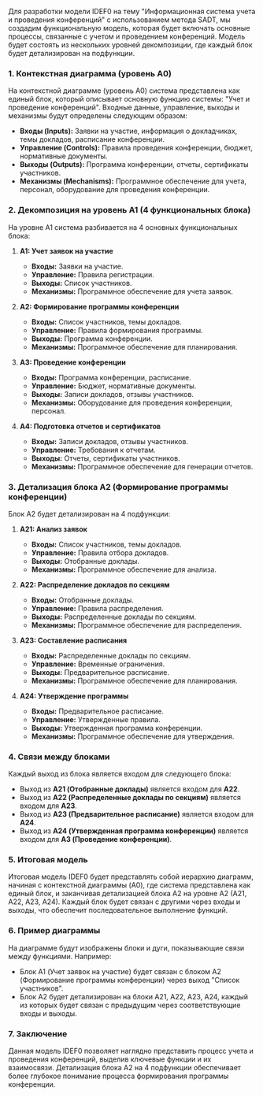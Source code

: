 Для разработки модели IDEF0 на тему "Информационная система учета и проведения конференций" с использованием метода SADT, мы создадим функциональную модель, которая будет включать основные процессы, связанные с учетом и проведением конференций. Модель будет состоять из нескольких уровней декомпозиции, где каждый блок будет детализирован на подфункции.

### 1. Контекстная диаграмма (уровень A0)
На контекстной диаграмме (уровень A0) система представлена как единый блок, который описывает основную функцию системы: "Учет и проведение конференций". Входные данные, управление, выходы и механизмы будут определены следующим образом:

- **Входы (Inputs):** Заявки на участие, информация о докладчиках, темы докладов, расписание конференции.
- **Управление (Controls):** Правила проведения конференции, бюджет, нормативные документы.
- **Выходы (Outputs):** Программа конференции, отчеты, сертификаты участников.
- **Механизмы (Mechanisms):** Программное обеспечение для учета, персонал, оборудование для проведения конференции.

### 2. Декомпозиция на уровень A1 (4 функциональных блока)
На уровне A1 система разбивается на 4 основных функциональных блока:

1. **A1: Учет заявок на участие**
   - **Входы:** Заявки на участие.
   - **Управление:** Правила регистрации.
   - **Выходы:** Список участников.
   - **Механизмы:** Программное обеспечение для учета заявок.

2. **A2: Формирование программы конференции**
   - **Входы:** Список участников, темы докладов.
   - **Управление:** Правила формирования программы.
   - **Выходы:** Программа конференции.
   - **Механизмы:** Программное обеспечение для планирования.

3. **A3: Проведение конференции**
   - **Входы:** Программа конференции, расписание.
   - **Управление:** Бюджет, нормативные документы.
   - **Выходы:** Записи докладов, отзывы участников.
   - **Механизмы:** Оборудование для проведения конференции, персонал.

4. **A4: Подготовка отчетов и сертификатов**
   - **Входы:** Записи докладов, отзывы участников.
   - **Управление:** Требования к отчетам.
   - **Выходы:** Отчеты, сертификаты участников.
   - **Механизмы:** Программное обеспечение для генерации отчетов.

### 3. Детализация блока A2 (Формирование программы конференции)
Блок A2 будет детализирован на 4 подфункции:

1. **A21: Анализ заявок**
   - **Входы:** Список участников, темы докладов.
   - **Управление:** Правила отбора докладов.
   - **Выходы:** Отобранные доклады.
   - **Механизмы:** Программное обеспечение для анализа.

2. **A22: Распределение докладов по секциям**
   - **Входы:** Отобранные доклады.
   - **Управление:** Правила распределения.
   - **Выходы:** Распределенные доклады по секциям.
   - **Механизмы:** Программное обеспечение для распределения.

3. **A23: Составление расписания**
   - **Входы:** Распределенные доклады по секциям.
   - **Управление:** Временные ограничения.
   - **Выходы:** Предварительное расписание.
   - **Механизмы:** Программное обеспечение для планирования.

4. **A24: Утверждение программы**
   - **Входы:** Предварительное расписание.
   - **Управление:** Утвержденные правила.
   - **Выходы:** Утвержденная программа конференции.
   - **Механизмы:** Программное обеспечение для утверждения.

### 4. Связи между блоками
Каждый выход из блока является входом для следующего блока:
- Выход из **A21 (Отобранные доклады)** является входом для **A22**.
- Выход из **A22 (Распределенные доклады по секциям)** является входом для **A23**.
- Выход из **A23 (Предварительное расписание)** является входом для **A24**.
- Выход из **A24 (Утвержденная программа конференции)** является входом для **A3 (Проведение конференции)**.

### 5. Итоговая модель
Итоговая модель IDEF0 будет представлять собой иерархию диаграмм, начиная с контекстной диаграммы (A0), где система представлена как единый блок, и заканчивая детализацией блока A2 на уровне A2 (A21, A22, A23, A24). Каждый блок будет связан с другими через входы и выходы, что обеспечит последовательное выполнение функций.

### 6. Пример диаграммы
На диаграмме будут изображены блоки и дуги, показывающие связи между функциями. Например:
- Блок A1 (Учет заявок на участие) будет связан с блоком A2 (Формирование программы конференции) через выход "Список участников".
- Блок A2 будет детализирован на блоки A21, A22, A23, A24, каждый из которых будет связан с предыдущим через соответствующие входы и выходы.

### 7. Заключение
Данная модель IDEF0 позволяет наглядно представить процесс учета и проведения конференций, выделив ключевые функции и их взаимосвязи. Детализация блока A2 на 4 подфункции обеспечивает более глубокое понимание процесса формирования программы конференции.